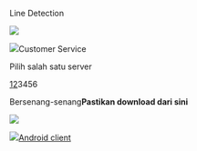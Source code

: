 Line Detection



![](https://asset01.source-static.us/assets/rajaplay/God911/logo/logo-god911.png)

![](https://asset01.source-static.us/browser/assets/images/icons/Service_icon.svg)Customer Service

Pilih salah satu server

[1](https://go002.god911.site)[2](https://go005.god911.site)3456

Bersenang-senang**Pastikan download dari sini**

![](https://asset01.source-static.us/assets/rajaplay/god911/qrcode-god911.png)

[![](https://asset01.source-static.us/browser/assets/images/icons/Android_icon.svg)Android client](https://asset01.source-static.us/assets/rajaplay/god911_v1.0.0.apk)